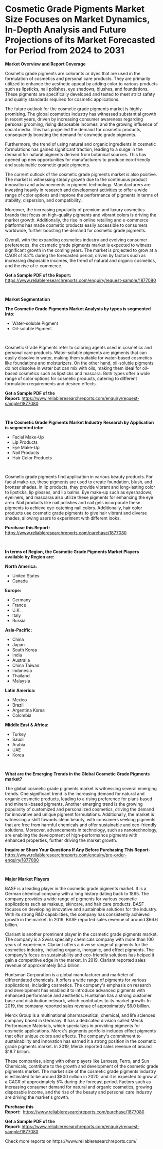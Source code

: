 <p><h1>Cosmetic Grade Pigments Market Size Focuses on Market Dynamics, In-Depth Analysis and Future Projections of its Market Forecasted for Period from 2024 to 2031</h1></p><p><strong>Market Overview and Report Coverage</strong></p>
<p><p>Cosmetic grade pigments are colorants or dyes that are used in the formulation of cosmetics and personal care products. They are primarily utilized to enhance the aesthetic appeal by adding color to various products such as lipsticks, nail polishes, eye shadows, blushes, and foundations. These pigments are specifically developed and tested to meet strict safety and quality standards required for cosmetic applications.</p><p>The future outlook for the cosmetic grade pigments market is highly promising. The global cosmetics industry has witnessed substantial growth in recent years, driven by increasing consumer awareness regarding personal grooming, rising disposable incomes, and the growing influence of social media. This has propelled the demand for cosmetic products, consequently boosting the demand for cosmetic grade pigments.</p><p>Furthermore, the trend of using natural and organic ingredients in cosmetic formulations has gained significant traction, leading to a surge in the demand for natural pigments derived from botanical sources. This has opened up new opportunities for manufacturers to produce eco-friendly and sustainable cosmetic grade pigments.</p><p>The current outlook of the cosmetic grade pigments market is also positive. The market is witnessing steady growth due to the continuous product innovation and advancements in pigment technology. Manufacturers are investing heavily in research and development activities to offer a wide range of color options and improve the performance of pigments in terms of stability, dispersion, and compatibility.</p><p>Moreover, the increasing popularity of premium and luxury cosmetics brands that focus on high-quality pigments and vibrant colors is driving the market growth. Additionally, the rise in online retailing and e-commerce platforms has made cosmetic products easily accessible to consumers worldwide, further boosting the demand for cosmetic grade pigments.</p><p>Overall, with the expanding cosmetics industry and evolving consumer preferences, the cosmetic grade pigments market is expected to witness significant growth in the coming years. The market is projected to grow at a CAGR of 8.2% during the forecasted period, driven by factors such as increasing disposable incomes, the trend of natural and organic cosmetics, and the rise of e-commerce.</p></p>
<p><strong>Get a Sample PDF of the Report:</strong> <a href="https://www.reliableresearchreports.com/enquiry/request-sample/1877080">https://www.reliableresearchreports.com/enquiry/request-sample/1877080</a></p>
<p>&nbsp;</p>
<p><strong>Market Segmentation</strong></p>
<p><strong>The Cosmetic Grade Pigments Market Analysis by types is segmented into:</strong></p>
<p><ul><li>Water-soluble Pigment</li><li>Oil-soluble Pigment</li></ul></p>
<p>&nbsp;</p>
<p><p>Cosmetic Grade Pigments refer to coloring agents used in cosmetics and personal care products. Water-soluble pigments are pigments that can easily dissolve in water, making them suitable for water-based cosmetics like foundations and moisturizers. On the other hand, oil-soluble pigments do not dissolve in water but can mix with oils, making them ideal for oil-based cosmetics such as lipsticks and mascara. Both types offer a wide range of color options for cosmetic products, catering to different formulation requirements and desired effects.</p></p>
<p><strong>Get a Sample PDF of the Report:</strong>&nbsp;<a href="https://www.reliableresearchreports.com/enquiry/request-sample/1877080">https://www.reliableresearchreports.com/enquiry/request-sample/1877080</a></p>
<p>&nbsp;</p>
<p><strong>The Cosmetic Grade Pigments Market Industry Research by Application is segmented into:</strong></p>
<p><ul><li>Facial Make-Up</li><li>Lip Products</li><li>Eye Make-Up</li><li>Nail Products</li><li>Hair Color Products</li></ul></p>
<p>&nbsp;</p>
<p><p>Cosmetic grade pigments find application in various beauty products. For facial make-up, these pigments are used to create foundation, blush, and bronzer shades. In lip products, they provide vibrant and long-lasting color to lipsticks, lip glosses, and lip balms. Eye make-up such as eyeshadows, eyeliners, and mascaras also utilize these pigments for enhancing the eye area. Nail products like nail polishes and nail gels incorporate these pigments to achieve eye-catching nail colors. Additionally, hair color products use cosmetic grade pigments to give hair vibrant and diverse shades, allowing users to experiment with different looks.</p></p>
<p><strong>Purchase this Report:</strong>&nbsp; <a href="https://www.reliableresearchreports.com/purchase/1877080">https://www.reliableresearchreports.com/purchase/1877080</a></p>
<p>&nbsp;</p>
<p><strong>In terms of Region, the Cosmetic Grade Pigments Market Players available by Region are:</strong></p>
<p>
    <p> <strong> North America: </strong>
        <ul>
            <li>United States</li>
            <li>Canada</li>
        </ul>
        </p> 
    <p> <strong> Europe: </strong>
        <ul>
            <li>Germany</li>
            <li>France</li>
            <li>U.K.</li>
            <li>Italy</li>
            <li>Russia</li>
        </ul>
        </p> 
    <p> <strong> Asia-Pacific: </strong>
        <ul>
            <li>China</li>
            <li>Japan</li>
            <li>South Korea</li>
            <li>India</li>
            <li>Australia</li>
            <li>China Taiwan</li>
            <li>Indonesia</li>
            <li>Thailand</li>
            <li>Malaysia</li>
        </ul>
        </p> 
    <p> <strong> Latin America: </strong>
        <ul>
            <li>Mexico</li>
            <li>Brazil</li>
            <li>Argentina Korea</li>
            <li>Colombia</li>
        </ul>
        </p> 
    <p> <strong> Middle East & Africa: </strong>
        <ul>
            <li>Turkey</li>
            <li>Saudi</li>
            <li>Arabia</li>
            <li>UAE</li>
            <li>Korea</li>
        </ul>
    </p>
    </p>
<p>&nbsp;</p>
<p><strong>What are the Emerging Trends in the Global Cosmetic Grade Pigments market?</strong></p>
<p><p>The global cosmetic grade pigments market is witnessing several emerging trends. One significant trend is the increasing demand for natural and organic cosmetic products, leading to a rising preference for plant-based and mineral-based pigments. Another emerging trend is the growing popularity of customized and personalized cosmetics, driving the demand for innovative and unique pigment formulations. Additionally, the market is witnessing a shift towards clean beauty, with consumers seeking pigments that are free from harmful chemicals and offer sustainable and eco-friendly solutions. Moreover, advancements in technology, such as nanotechnology, are enabling the development of high-performance pigments with enhanced properties, further driving the market growth.</p></p>
<p><strong>Inquire or Share Your Questions If Any Before Purchasing This Report</strong>- <a href="https://www.reliableresearchreports.com/enquiry/pre-order-enquiry/1877080">https://www.reliableresearchreports.com/enquiry/pre-order-enquiry/1877080</a></p>
<p>&nbsp;</p>
<p><strong>Major Market Players</strong></p>
<p><p>BASF is a leading player in the cosmetic grade pigments market. It is a German chemical company with a long history dating back to 1865. The company provides a wide range of pigments for various cosmetic applications such as makeup, skincare, and hair care products. BASF focuses on developing innovative and sustainable solutions for the industry. With its strong R&D capabilities, the company has consistently achieved growth in the market. In 2019, BASF reported sales revenue of around $66.6 billion.</p><p>Clariant is another prominent player in the cosmetic grade pigments market. The company is a Swiss specialty chemicals company with more than 100 years of experience. Clariant offers a diverse range of pigments for the cosmetics industry, including organic, inorganic, and effect pigments. The company's focus on sustainability and eco-friendly solutions has helped it gain a competitive edge in the market. In 2019, Clariant reported sales revenue of approximately $4.3 billion.</p><p>Huntsman Corporation is a global manufacturer and marketer of differentiated chemicals. It offers a wide range of pigments for various applications, including cosmetics. The company's emphasis on research and development has enabled it to introduce advanced pigments with enhanced performance and aesthetics. Huntsman has a strong customer base and distribution network, which contributes to its market growth. In 2019, the company reported sales revenue of approximately $6.0 billion.</p><p>Merck Group is a multinational pharmaceutical, chemical, and life sciences company based in Germany. It has a dedicated division called Merck Performance Materials, which specializes in providing pigments for cosmetic applications. Merck's pigments portfolio includes effect pigments that offer unique colors and effects. The company's commitment to sustainability and innovation has earned it a strong position in the cosmetic grade pigments market. In 2019, Merck reported sales revenue of around $18.7 billion.</p><p>These companies, along with other players like Lanxess, Ferro, and Sun Chemicals, contribute to the growth and development of the cosmetic grade pigments market. The market size of the cosmetic grade pigments industry is estimated to be around $800 million in 2020, and it is expected to grow at a CAGR of approximately 5% during the forecast period. Factors such as increasing consumer demand for natural and organic cosmetics, growing disposable income, and the rise of the beauty and personal care industry are driving the market's growth.</p></p>
<p><strong>Purchase this Report:</strong>&nbsp;&nbsp;<a href="https://www.reliableresearchreports.com/purchase/1877080">https://www.reliableresearchreports.com/purchase/1877080</a></p>
<p></p>
<p><strong>Get a Sample PDF of the Report:</strong>&nbsp;<a href="https://www.reliableresearchreports.com/enquiry/request-sample/1877080">https://www.reliableresearchreports.com/enquiry/request-sample/1877080</a></p>
<p>Check more reports on https://www.reliableresearchreports.com/</p>